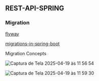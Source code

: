 ## REST-API-SPRING

### Migration
[flyway](https://www.red-gate.com/products/flyway/)

[migrations-in-spring-boot](https://blog.jetbrains.com/idea/2024/11/how-to-use-flyway-for-database-migrations-in-spring-boot-applications/)

<p>Migration Concepts</p>

![Captura de Tela 2025-04-19 às 11 56 54](https://github.com/user-attachments/assets/3438f4d1-e210-4788-b168-a26b2d0f3e86)

![Captura de Tela 2025-04-19 às 11 59 30](https://github.com/user-attachments/assets/7ef8f4fe-258b-4fbe-8f83-958c20655307)
